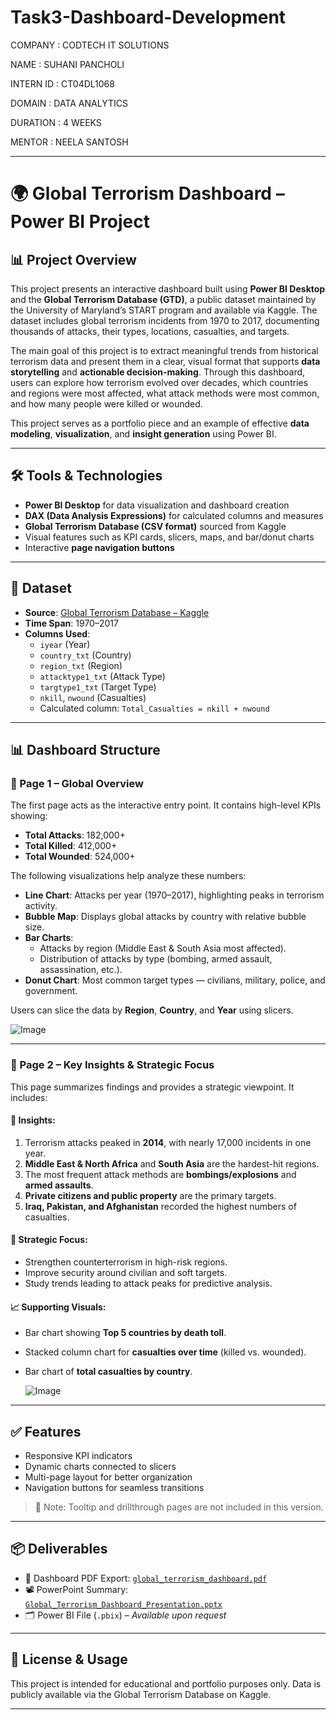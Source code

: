 # Task3-Dashboard-Development
COMPANY : CODTECH IT SOLUTIONS

NAME : SUHANI PANCHOLI

INTERN ID : CT04DL1068

DOMAIN : DATA ANALYTICS

DURATION : 4 WEEKS

MENTOR : NEELA SANTOSH

---

# 🌍 Global Terrorism Dashboard – Power BI Project

## 📊 Project Overview

This project presents an interactive dashboard built using **Power BI Desktop** and the **Global Terrorism Database (GTD)**, a public dataset maintained by the University of Maryland’s START program and available via Kaggle. The dataset includes global terrorism incidents from 1970 to 2017, documenting thousands of attacks, their types, locations, casualties, and targets.

The main goal of this project is to extract meaningful trends from historical terrorism data and present them in a clear, visual format that supports **data storytelling** and **actionable decision-making**. Through this dashboard, users can explore how terrorism evolved over decades, which countries and regions were most affected, what attack methods were most common, and how many people were killed or wounded.

This project serves as a portfolio piece and an example of effective **data modeling**, **visualization**, and **insight generation** using Power BI.

---

## 🛠️ Tools & Technologies

- **Power BI Desktop** for data visualization and dashboard creation
- **DAX (Data Analysis Expressions)** for calculated columns and measures
- **Global Terrorism Database (CSV format)** sourced from Kaggle
- Visual features such as KPI cards, slicers, maps, and bar/donut charts
- Interactive **page navigation buttons**

---

## 📁 Dataset

- **Source**: [Global Terrorism Database – Kaggle](https://www.kaggle.com/datasets/START-UMD/gtd)
- **Time Span**: 1970–2017
- **Columns Used**:
  - `iyear` (Year)
  - `country_txt` (Country)
  - `region_txt` (Region)
  - `attacktype1_txt` (Attack Type)
  - `targtype1_txt` (Target Type)
  - `nkill`, `nwound` (Casualties)
  - Calculated column: `Total_Casualties = nkill + nwound`

---

## 📊 Dashboard Structure

### 🔹 Page 1 – Global Overview

The first page acts as the interactive entry point. It contains high-level KPIs showing:
- **Total Attacks**: 182,000+
- **Total Killed**: 412,000+
- **Total Wounded**: 524,000+

The following visualizations help analyze these numbers:
- **Line Chart**: Attacks per year (1970–2017), highlighting peaks in terrorism activity.
- **Bubble Map**: Displays global attacks by country with relative bubble size.
- **Bar Charts**: 
  - Attacks by region (Middle East & South Asia most affected).
  - Distribution of attacks by type (bombing, armed assault, assassination, etc.).
- **Donut Chart**: Most common target types — civilians, military, police, and government.

Users can slice the data by **Region**, **Country**, and **Year** using slicers.

   ![Image](https://github.com/user-attachments/assets/31b9242b-2e66-4dd6-8a27-995126f208fe)

---

### 🔹 Page 2 – Key Insights & Strategic Focus

This page summarizes findings and provides a strategic viewpoint. It includes:

#### 📌 Insights:
1. Terrorism attacks peaked in **2014**, with nearly 17,000 incidents in one year.
2. **Middle East & North Africa** and **South Asia** are the hardest-hit regions.
3. The most frequent attack methods are **bombings/explosions** and **armed assaults**.
4. **Private citizens and public property** are the primary targets.
5. **Iraq, Pakistan, and Afghanistan** recorded the highest numbers of casualties.

#### 🎯 Strategic Focus:
- Strengthen counterterrorism in high-risk regions.
- Improve security around civilian and soft targets.
- Study trends leading to attack peaks for predictive analysis.

#### 📈 Supporting Visuals:
- Bar chart showing **Top 5 countries by death toll**.
- Stacked column chart for **casualties over time** (killed vs. wounded).
- Bar chart of **total casualties by country**.

  ![Image](https://github.com/user-attachments/assets/31b9242b-2e66-4dd6-8a27-995126f208fe)
---

## ✅ Features

- Responsive KPI indicators
- Dynamic charts connected to slicers
- Multi-page layout for better organization
- Navigation buttons for seamless transitions

> 📝 Note: Tooltip and drillthrough pages are not included in this version.

---

## 📦 Deliverables

- 📄 Dashboard PDF Export: [`global_terrorism_dashboard.pdf`](./global_terrorism_dashboard.pdf)
- 📽️ PowerPoint Summary: [`Global_Terrorism_Dashboard_Presentation.pptx`](./Global_Terrorism_Dashboard_Presentation.pptx)
- 🗂️ Power BI File (`.pbix`) – *Available upon request*

---

## 📌 License & Usage

This project is intended for educational and portfolio purposes only. Data is publicly available via the Global Terrorism Database on Kaggle.

---

